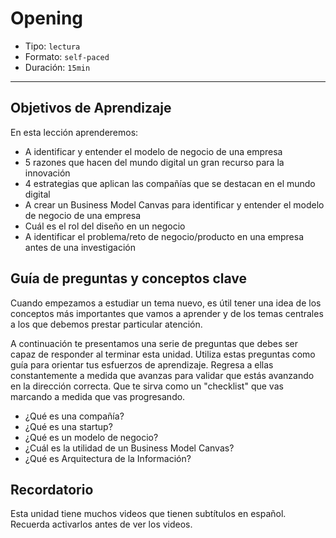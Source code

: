 # Opening

- Tipo: `lectura`
- Formato: `self-paced`
- Duración: `15min`

***

## Objetivos de Aprendizaje

En esta lección aprenderemos:

- A identificar y entender el modelo de negocio de una empresa
- 5 razones que hacen del mundo digital un gran recurso para la innovación
- 4 estrategias que aplican las compañías que se destacan en el mundo digital
- A crear un Business Model Canvas para identificar y entender el modelo de
  negocio de una empresa
- Cuál es el rol del diseño en un negocio
- A identificar el problema/reto de negocio/producto en una empresa antes de una
  investigación

## Guía de preguntas y conceptos clave

Cuando empezamos a estudiar un tema nuevo, es útil tener una idea de los
conceptos más importantes que vamos a aprender y de los temas centrales
a los que debemos prestar particular atención.

A continuación te presentamos una serie de preguntas que debes ser capaz de
responder al terminar esta unidad. Utiliza estas preguntas como guía para
orientar tus esfuerzos de aprendizaje. Regresa a ellas constantemente a
medida que avanzas para validar que estás avanzando en la dirección correcta.
Que te sirva como un "checklist" que vas marcando a medida que vas progresando.

- ¿Qué es una compañía?
- ¿Qué es una startup?
- ¿Qué es un modelo de negocio?
- ¿Cuál es la utilidad de un Business Model Canvas?
- ¿Qué es Arquitectura de la Información?

## Recordatorio

Esta unidad tiene muchos videos que tienen subtítulos en español. Recuerda
activarlos antes de ver los videos.
